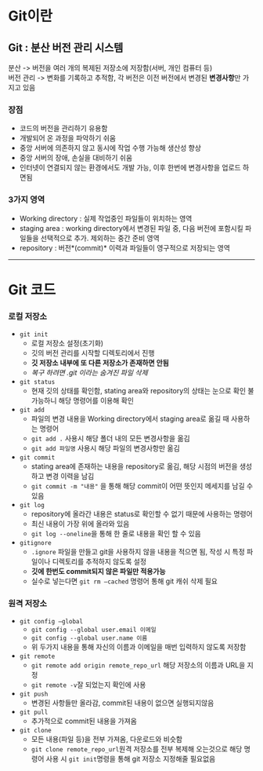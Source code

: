 # Git이란
  ## Git : 분산 버전 관리 시스템  
  분산 -> 버전을 여러 개의 복제된 저장소에 저장함(서버, 개인 컴퓨터 등)  
  버전 관리 ->  변화를 기록하고 추적함, 각 버전은 이전 버전에서 변경된 **변경사항**만 가지고 있음  
  ### 장점
  - 코드의 버전을 관리하기 유용함
  - 개발되어 온 과정을 파악하기 쉬움
  - 중앙 서버에 의존하지 않고 동시에 작업 수행 가능해 생산성 향상
  - 중앙 서버의 장애, 손실을 대비하기 쉬움
  - 인터넷이 연결되지 않는 환경에서도 개발 가능, 이후 한번에 변경사항을 업로드 하면됨
  ### 3가지 영역
  - Working directory : 실제 작업중인 파일들이 위치하는 영역
  - staging area : working directory에서 변경된 파일 중, 다음 버전에 포함시킬 파일들을 선택적으로 추가. 제외하는 중간 준비 영역
  - repository : 버전*(commit)* 이력과 파일들이 영구적으로 저장되는 영역
---
# Git 코드
### 로컬 저장소
- `git init`
  - 로컬 저장소 설정(초기화)
  - 깃의 버전 관리를 시작할 디렉토리에서 진행
  - **깃 저장소 내부에 또 다른 저장소가 존재하면 안됨**
  - *복구 하려면 .git 이라는 숨겨진 파일 삭제*
- `git status`
  - 현재 깃의 상태를 확인함, stating area와 repository의 상태는 눈으로 확인 불가능하니 해당 명령어를 이용해 확인
- `git add`
  - 파일의 변경 내용을 Working directory에서 staging area로 옮길 때 사용하는 명령어
  - `git add .` 사용시 해당 폴더 내의 모든 변경사항을 옮김
  - `git add 파일명` 사용시 해당 파일의 변경사항만 옮김 
- `git commit`
  - stating area에 존재하는 내용을 repository로 옮김, 해당 시점의 버전을 생성하고 변경 이력을 남김
  - `git commit -m "내용"` 을 통해 해당 commit이 어떤 뜻인지 메세지를 남길 수 있음
- `git log`
  - repository에 올라간 내용은 status로 확인할 수 없기 때문에 사용하는 명령어
  - 최신 내용이 가장 위에 올라와 있음
  - `git log --oneline`을 통해 한 줄로 내용을 확인 할 수 있음
- `gitignore`
  - `.ignore` 파일을 만들고 git을 사용하지 않을 내용을 적으면 됨, 작성 시 특정 파일이나 디렉토리를 추적하지 않도록 설정
  - **깃에 한번도 commit되지 않은 파일만 적용가능**
  - 실수로 넣는다면 `git rm —cached` 명령어 통해 git 캐쉬 삭제 필요
### 원격 저장소
- `git config —global`
  - `git config --global user.email 이메일`
  - `git config --global user.name 이름`
  - 위 두가지 내용을 통해 자신의 이름과 이메일을 매번 입력하지 않도록 저장함
- `git remote`
  - `git remote add origin remote_repo_url` 해당 저장소의 이름과 URL을 지정
  - `git remote -v`잘 되었는지 확인에 사용
- `git push`
  - 변경된 사항들만 올라감, commit된 내용이 없으면 실행되지않음
- `git pull`
  - 추가적으로 commit된 내용을 가져옴
- `git clone`
  - 모든 내용(파일 등)을 전부 가져옴, 다운로드와 비슷함
  - `git clone remote_repo_url`원격 저장소를 전부 복제해 오는것으로 해당 명령어 사용 시 `git init`명령을 통해 git 저장소 지정해줄 필요없음
